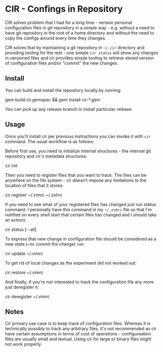 CIR - Confings in Repository
============================

CIR solves problem that I had for a long time - version personal configuration files in git repository in a simple way - e.g. without a need to have git repository in the root of a home directory and without the need to copy the configs around every time they changes.

CIR solves that by maintaining a git repository in ``~/.cir`` directory and providing tooling for the rest - one simple ``cir status`` will show any changes in versioned files and cir provides simple tooling to retrieve stored version of configuration files and/or "commit" the new changes.

Install
-------

You can build and install the repository locally by running:

  gem build cir.gemspec && gem install cir-*.gem

You can pick up any release branch to install particular release.

Usage
-----

Once you'll install cir per previous instructions you can invoke it with ``cir`` command. The usual workflow is as follows:

Before first use, you need to initialize internal structures - the internal git repository and cir's metadata structures:

  cir init

Then you need to register files that you want to track. The files can be anywhere on the file system - cir doesn't impose any limitations to the location of files that it stores:

  cir register ~/.vimrc ~/.zshrc

If you need to see what of your registered files has changed just run status command. I personally have this command in my ``~/.zshrc`` file so that I'm notified on every shell start that certain files has changed and I should take an action):

  cir status [--all]

To express that new change in configuration file should be considered as a new state (~to commit the change) run:

  cir update ~/.vimrc

To get rid of local changes as the experiment did not worked out:

  cir restore ~/.vimrc

And finally, if you're not interested to track the configuration file any more just deregister it:

  cir deregister ~/.vimrc

Notes
-----

Cir primary use case is to keep track of configuration files. Whereas it is technically possibly to track any arbitrary files, it's not recommended as cir have certain assumptions in terms of cost of operations - configureation files are usually small and textual. Using cir for large or binary files might not work properly.

